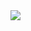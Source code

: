 <img src="https://github-readme-stats.vercel.app/api?username=shinyish&&show_icons=true&title_color=ffffff&icon_color=bb2acf&text_color=daf7dc&bg_color=151515">
